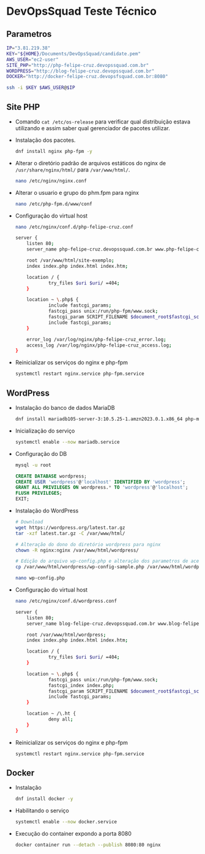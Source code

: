 # DevOpsSquad Teste Técnico

## Parametros
```bash
IP="3.81.219.38"
KEY="${HOME}/Documents/DevOpsSquad/candidate.pem"
AWS_USER="ec2-user"
SITE_PHP="http://php-felipe-cruz.devopssquad.com.br"
WORDPRESS="http://blog-felipe-cruz.devopssquad.com.br"
DOCKER="http://docker-felipe-cruz.devopsfsquad.com.br:8080"

ssh -i $KEY $AWS_USER@$IP
```

## Site PHP
- Comando `cat /etc/os-release` para verificar qual distribuição estava utilizando e assim saber qual gerenciador de pacotes utilizar.

- Instalação dos pacotes.
    ```bash
    dnf install nginx php-fpm -y
    ```

- Alterar o diretório padrão de arquivos estáticos do nginx de `/usr/share/nginx/html/` para `/var/www/html/`.
    ```bash
    nano /etc/nginx/nginx.conf
    ```

- Alterar o usuario e grupo do phm.fpm para nginx
    ```bash
    nano /etc/php-fpm.d/www/conf
    ```

- Configuração do virtual host
    ```bash
    nano /etc/nginx/conf.d/php-felipe-cruz.conf
	
    server {
        listen 80;
        server_name php-felipe-cruz.devopssquad.com.br www.php-felipe-cruz.devopssquad.com.br;

        root /var/www/html/site-exemplo;
        index index.php index.html index.htm;

        location / {
                try_files $uri $uri/ =404;
        }

        location ~ \.php$ {
                include fastcgi_params;
                fastcgi_pass unix:/run/php-fpm/www.sock;
                fastcgi_param SCRIPT_FILENAME $document_root$fastcgi_script_name;
                include fastcgi_params;
        }

        error_log /var/log/nginx/php-felipe-cruz_error.log;
        access_log /var/log/nginx/php-felipe-cruz_access.log;
    }
    ```

 - Reinicializar os serviços do nginx e php-fpm
    ```bash
    systemctl restart nginx.service php-fpm.service
    ```

## WordPress
- Instalação do banco de dados MariaDB
    ```bash
    dnf install mariadb105-server-3:10.5.25-1.amzn2023.0.1.x86_64 php-mysqli
    ```

- Inicialização do serviço
    ```bash
    systemctl enable --now mariadb.service
    ```

- Configuração do DB
    ```bash
    mysql -u root
    ```

    ```SQL
    CREATE DATABASE wordpress;
    CREATE USER 'wordpress'@'localhost' IDENTIFIED BY 'wordpress';
    GRANT ALL PRIVILEGES ON wordpress.* TO 'wordpress'@'localhost';
    FLUSH PRIVILEGES;
    EXIT;
    ```

- Instalação do WordPress
    ```bash
    # Download
    wget https://wordpress.org/latest.tar.gz
    tar -xzf latest.tar.gz -C /var/www/html/
    
    # Alteração do dono do diretório wordpress para nginx 
    chown -R nginx:nginx /var/www/html/wordpress/

    # Edição do arquivo wp-config.php e alteração dos parametros de acesso
    cp /var/www/html/wordpress/wp-config-sample.php /var/www/html/wordpress/wp-config.php

    nano wp-config.php
    ```

- Configuração do virtual host
    ```bash
    nano /etc/nginx/conf.d/wordpress.conf

    server {
        listen 80;
        server_name blog-felipe-cruz.devopssquad.com.br www.blog-felipe-cruz.devopssquad.com.br;

        root /var/www/html/wordpress;
        index index.php index.html index.htm;

        location / {
                try_files $uri $uri/ =404;
        }

        location ~ \.php$ {
                fastcgi_pass unix:/run/php-fpm/www.sock;
                fastcgi_index index.php;
                fastcgi_param SCRIPT_FILENAME $document_root$fastcgi_script_name;
                include fastcgi_params;
        }

        location ~ /\.ht {
                deny all;
        }
    }
    ```

 - Reinicializar os serviços do nginx e php-fpm
    ```bash
    systemctl restart nginx.service php-fpm.service
    ```

## Docker
- Instalação
    ```bash
    dnf install docker -y
    ```

- Habilitando o serviço
    ```bash
    systemctl enable --now docker.service
    ```

- Execução do container expondo a porta 8080
    ```bash
    docker container run --detach --publish 8080:80 nginx
    ```
